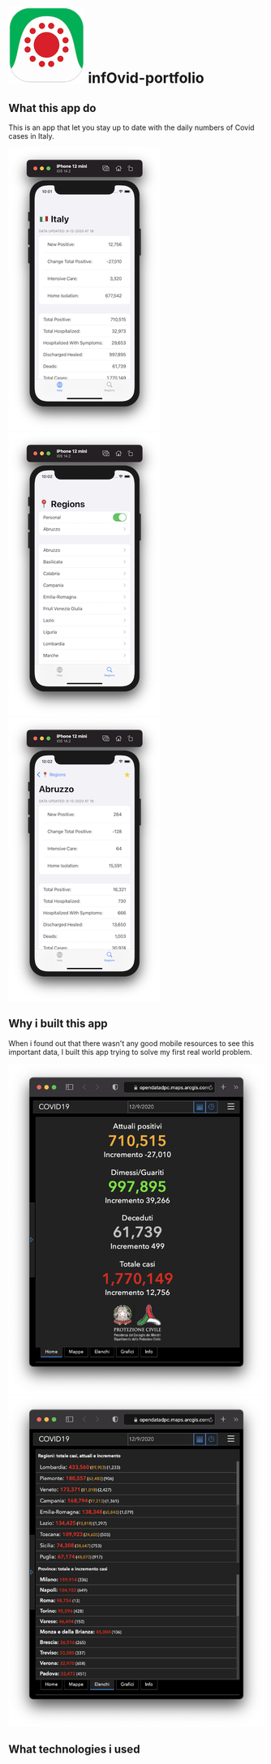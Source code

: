 # ![icon](infOvid-readme-asset/icon.png) infOvid-portfolio

## What this app do

This is an app that let you stay up to date with the daily numbers of Covid cases in Italy.

![Italy View](infOvid-readme-asset/italy-view.png)
![Regions List View](infOvid-readme-asset/regions-list-personal.png)
![Region Detail View](infOvid-readme-asset/region-detail.png)

## Why i built this app

When i found out that there wasn't any good mobile resources to see this important data, I built this app trying to solve my first real world problem.

![Italy View From Website](infOvid-readme-asset/website-italy-view.png)
![Italy View From Website](infOvid-readme-asset/website-regions-list.png)

## What technologies i used

